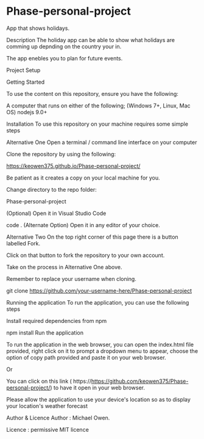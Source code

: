 # Phase-personal-project
App that shows holidays.

Description
The holiday app can be able to show what holidays are comming up depnding on the country your in.

The app enebles you to plan for future events.

Project Setup

Getting Started

To use the content on this repository, ensure you have the following:

A computer that runs on either of the following; (Windows 7+, Linux, Mac OS)
nodejs 9.0+

Installation
To use this repository on your machine requires some simple steps

Alternative One
Open a terminal / command line interface on your computer

Clone the repository by using the following:

https://keowen375.github.io/Phase-personal-project/

Be patient as it creates a copy on your local machine for you.

Change directory to the repo folder:

Phase-personal-project

(Optional) Open it in Visual Studio Code

  code .
(Alternate Option) Open it in any editor of your choice.

Alternative Two
On the top right corner of this page there is a button labelled Fork.

Click on that button to fork the repository to your own account.

Take on the process in Alternative One above.

Remember to replace your username when cloning.

 git clone https://github.com/your-username-here/Phase-personal-project

 Running the application
To run the application, you can use the following steps

Install required dependencies from npm

npm install
Run the application

To run the application in the web browser, you can open the index.html file provided, right click on it to prompt a dropdown menu to appear, choose the option of copy path provided and paste it on your web browser.

Or

You can click on this link ( https://https://github.com/keowen375/Phase-personal-project/) to have it open in your web browser.

Please allow the application to use your device's location so as to display your location's weather forecast

Author & Licence
Author : Michael Owen.

Licence : permissive MIT licence

